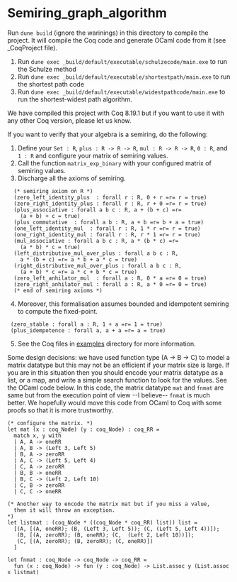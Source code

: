 # Semiring_graph_algorithm
Run `dune build` (ignore the warinings) in this directory to compile the project. It will compile the Coq code and 
generate OCaml code from it (see _CoqProject file). 
1. Run `dune exec _build/default/executable/schulzecode/main.exe` to run the Schulze method 
2. Run `dune exec _build/default/executable/shortestpath/main.exe` to run the shortest path code 
3. Run `dune exec _build/default/executable/widestpathcode/main.exe` to run the shortest-widest path algorithm. 
    
We have compiled this project with Coq 8.19.1 but if you want to use it with any other Coq version, please let us know. 


If you want to verify that your algebra is a semiring, do the following:
1. Define your `Set : R`, `plus : R -> R -> R`, `mul : R -> R -> R`, `0 : R`, and `1 : R` and configure your matrix of semiring values.
2. Call the function `matrix_exp_binary` with your configured matrix of semiring values.
3. Discharge all the axioms of semiring.
  ```
    (* semiring axiom on R *)
    (zero_left_identity_plus  : forall r : R, 0 + r =r= r = true)
    (zero_right_identity_plus : forall r : R, r + 0 =r= r = true)
    (plus_associative : forall a b c : R, a + (b + c) =r= 
      (a + b) + c = true)
    (plus_commutative  : forall a b : R, a + b =r= b + a = true)
    (one_left_identity_mul  : forall r : R, 1 * r =r= r = true)
    (one_right_identity_mul : forall r : R, r * 1 =r= r = true)
    (mul_associative : forall a b c : R, a * (b * c) =r= 
      (a * b) * c = true)
    (left_distributive_mul_over_plus : forall a b c : R, 
      a * (b + c) =r= a * b + a * c = true)
    (right_distributive_mul_over_plus : forall a b c : R, 
      (a + b) * c =r= a * c + b * c = true)
    (zero_left_anhilator_mul  : forall a : R, 0 * a =r= 0 = true)
    (zero_right_anhilator_mul : forall a : R, a * 0 =r= 0 = true)
    (* end of semiring axioms *)

  ```
4. Moreover, this formalisation assumes bounded and idempotent semiring to compute the fixed-point.
  ```
   (zero_stable : forall a : R, 1 + a =r= 1 = true) 
   (plus_idempotence : forall a, a + a =r= a = true)
  ``` 
5. See the Coq files in [examples](./examples/) directory for more information.


Some design decisions: we have used function type (A -> B -> C) to model a matrix datatype but this may not be an efficient if your matrix size is large. 
If you are in this situation then you should encode your matrix datatype as a list, or a map, and write a simple search function to look for the values. 
See the OCaml code below. In this code, the matrix datatype `mat` and `fnmat` are same but from the execution point of view --I believe-- 
`fnmat` is much better. We hopefully would move this code from OCaml to Coq with some proofs so that it is more trustworthy. 

```
(* configure the matrix. *)
let mat (x : coq_Node) (y : coq_Node) : coq_RR = 
  match x, y with
  | A, A -> oneRR
  | A, B -> (Left 3, Left 5) 
  | B, A -> zeroRR 
  | A, C -> (Left 5, Left 4)
  | C, A -> zeroRR 
  | B, B -> oneRR
  | B, C -> (Left 2, Left 10) 
  | C, B -> zeroRR 
  | C, C -> oneRR  

(* Another way to encode the matrix mat but if you miss a value, 
  then it will throw an exception. 
*)
let listmat : (coq_Node * ((coq_Node * coq_RR) list)) list =
  [(A, [(A, oneRR); (B, (Left 3, Left 5)); (C, (Left 5, Left 4))]);
   (B, [(A, zeroRR); (B, oneRR); (C,  (Left 2, Left 10))]);
   (C, [(A, zeroRR); (B, zeroRR); (C, oneRR)])
  ]

let fnmat : coq_Node -> coq_Node -> coq_RR = 
  fun (x : coq_Node) -> fun (y : coq_Node) -> List.assoc y (List.assoc x listmat)  
```



